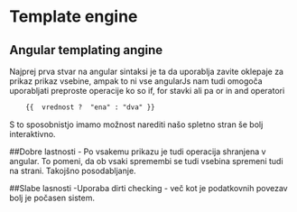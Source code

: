 Template engine
===============

## Angular templating angine
Najprej prva stvar na angular sintaksi je ta da uporablja 
zavite oklepaje za prikaz prikaz vsebine, ampak to ni vse angularJs nam tudi omogoča uporabljati preproste operacije ko so if, for stavki ali pa or in and operatori

```html 
	{{  vrednost ?  "ena" : "dva" }}
```

S to sposobnistjo imamo možnost narediti našo spletno stran še bolj interaktivno.

##Dobre lastnosti
	- Po vsakemu prikazu je tudi operacija shranjena v angular. To pomeni, da ob vsaki spremembi se tudi 
	vsebina spremeni tudi na strani. Takojšno posodabljanje. 

##Slabe lasnosti 
	-Uporaba dirti checking - več kot je podatkovnih povezav bolj je počasen sistem.
